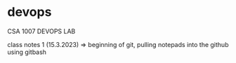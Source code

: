 # devops
CSA 1007 DEVOPS LAB


class notes 1 (15.3.2023) => beginning of git, pulling notepads into the github using gitbash
